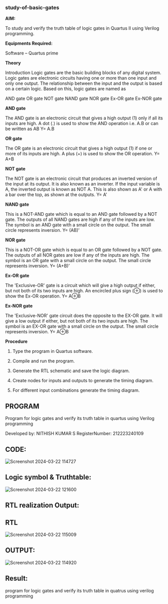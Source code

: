 ### study-of-basic-gates

**AIM:** 

To study and verify the truth table of logic gates in Quartus II using Verilog programming.

**Equipments Required:**

Software – Quartus prime 

**Theory**

Introduction Logic gates are the basic building blocks of any digital system. Logic gates are electronic circuits having one or more than one input and only one output. The relationship between the input and the output is based on a certain logic. Based on this, logic gates are named as

AND gate OR gate NOT gate NAND gate NOR gate Ex-OR gate Ex-NOR gate

**AND gate**

The AND gate is an electronic circuit that gives a high output (1) only if all its inputs are high. A dot (.) is used to show the AND operation i.e. A.B or can be written as AB
Y= A.B

**OR gate** 

The OR gate is an electronic circuit that gives a high output (1) if one or more of its inputs are high. A plus (+) is used to show the OR operation.
Y= A+B

**NOT gate**

The NOT gate is an electronic circuit that produces an inverted version of the input at its output. It is also known as an inverter. If the input variable is A, the inverted output is known as NOT A. This is also shown as A' or A with a bar over the top, as shown at the outputs.
Y= A'

**NAND gate**

This is a NOT-AND gate which is equal to an AND gate followed by a NOT gate. The outputs of all NAND gates are high if any of the inputs are low. The symbol is an AND gate with a small circle on the output. The small circle represents inversion.
Y= (AB)’

**NOR gate**

This is a NOT-OR gate which is equal to an OR gate followed by a NOT gate. The outputs of all NOR gates are low if any of the inputs are high. The symbol is an OR gate with a small circle on the output. The small circle represents inversion.
Y= (A+B)’

**Ex-OR gate**

The 'Exclusive-OR' gate is a circuit which will give a high output if either, but not both of its two inputs are high. An encircled plus sign (⊕) is used to show the Ex-OR operation.
Y= A⊕B

**Ex-NOR gate**

The 'Exclusive-NOR' gate circuit does the opposite to the EX-OR gate. It will give a low output if either, but not both of its two inputs are high. The symbol is an EX-OR gate with a small circle on the output. The small circle represents inversion.
Y= A⊕B

**Procedure** 

1.	Type the program in Quartus software.

2.	Compile and run the program.

3.	Generate the RTL schematic and save the logic diagram.

4.	Create nodes for inputs and outputs to generate the timing diagram.

5.	For different input combinations generate the timing diagram.


## PROGRAM

Program for logic gates and verify its truth table in quartus using Verilog programming

 Developed by: NITHISH KUMAR  S
 RegisterNumber: 212223240109
 ## CODE:
 ![Screenshot 2024-03-22 114727](https://github.com/nithish467/study-of-basic-gates/assets/150232274/9e558f9f-9554-44b2-8540-fb3d713e9a70)

 
## Logic symbol & Truthtable:
![Screenshot 2024-03-22 121600](https://github.com/nithish467/study-of-basic-gates/assets/150232274/f51e96de-c2b3-4bed-8c85-4542a29723a1)



## RTL realization Output:
## RTL
![Screenshot 2024-03-22 115009](https://github.com/nithish467/study-of-basic-gates/assets/150232274/7100b4c3-5bb4-45a7-b987-24ba1a325744)

 ## OUTPUT:
 ![Screenshot 2024-03-22 114920](https://github.com/nithish467/study-of-basic-gates/assets/150232274/302247d7-884c-4244-85c9-7a7c4ca0f022)


## Result:
program for logic gates and verify its truth table in quatrus using verilog programming


